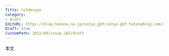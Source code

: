 ```yaml
---
Title: tstdesuyo
Category:
- draft
EditURL: https://blog.hatena.ne.jp/sotyo_gbf/sotyo-gbf.hatenablog.com/atom/entry/4207112889923139843
Draft: true
CustomPath: 2022/09/issue_165/draft
---
```


本文
